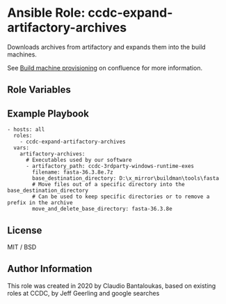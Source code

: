 # Ansible Role: ccdc-expand-artifactory-archives

Downloads archives from artifactory and expands them into the build machines.

See [Build machine provisioning](https://confluence.ccdc.cam.ac.uk/x/6Rh_/) on confluence for more information.

## Role Variables

## Example Playbook

    - hosts: all
      roles:
        - ccdc-expand-artifactory-archives
      vars:
        artifactory-archives:
          # Executables used by our software
          - artifactory_path: ccdc-3rdparty-windows-runtime-exes
            filename: fasta-36.3.8e.7z
            base_destination_directory: D:\x_mirror\buildman\tools\fasta
            # Move files out of a specific directory into the base_destination_directory
            # Can be used to keep specific directories or to remove a prefix in the archive
            move_and_delete_base_directory: fasta-36.3.8e


## License

MIT / BSD

## Author Information

This role was created in 2020 by Claudio Bantaloukas, based on existing roles at CCDC, by Jeff Geerling and google searches